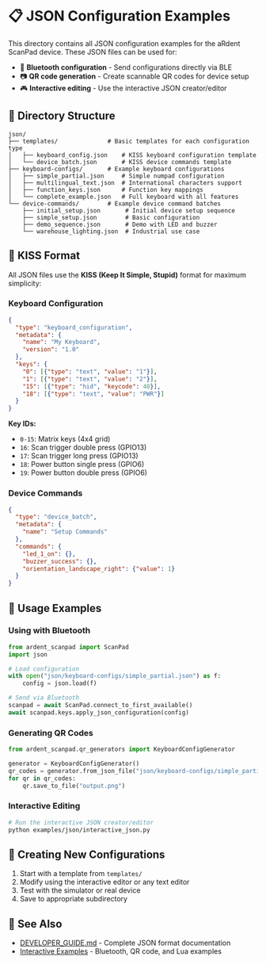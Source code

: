 # 📋 JSON Configuration Examples

This directory contains all JSON configuration examples for the aRdent ScanPad device. These JSON files can be used for:
- 📱 **Bluetooth configuration** - Send configurations directly via BLE
- 📷 **QR code generation** - Create scannable QR codes for device setup
- 🎮 **Interactive editing** - Use the interactive JSON creator/editor

## 📁 Directory Structure

```
json/
├── templates/              # Basic templates for each configuration type
│   ├── keyboard_config.json    # KISS keyboard configuration template
│   └── device_batch.json       # KISS device commands template
├── keyboard-configs/       # Example keyboard configurations
│   ├── simple_partial.json     # Simple numpad configuration
│   ├── multilingual_text.json  # International characters support
│   ├── function_keys.json      # Function key mappings
│   └── complete_example.json   # Full keyboard with all features
└── device-commands/        # Example device command batches
    ├── initial_setup.json       # Initial device setup sequence
    ├── simple_setup.json        # Basic configuration
    ├── demo_sequence.json       # Demo with LED and buzzer
    └── warehouse_lighting.json  # Industrial use case
```

## 🎯 KISS Format

All JSON files use the **KISS (Keep It Simple, Stupid)** format for maximum simplicity:

### Keyboard Configuration
```json
{
  "type": "keyboard_configuration",
  "metadata": {
    "name": "My Keyboard",
    "version": "1.0"
  },
  "keys": {
    "0": [{"type": "text", "value": "1"}],
    "1": [{"type": "text", "value": "2"}],
    "15": [{"type": "hid", "keycode": 40}],
    "18": [{"type": "text", "value": "PWR"}]
  }
}
```

**Key IDs:**
- `0-15`: Matrix keys (4x4 grid)
- `16`: Scan trigger double press (GPIO13)
- `17`: Scan trigger long press (GPIO13)
- `18`: Power button single press (GPIO6)
- `19`: Power button double press (GPIO6)

### Device Commands
```json
{
  "type": "device_batch",
  "metadata": {
    "name": "Setup Commands"
  },
  "commands": {
    "led_1_on": {},
    "buzzer_success": {},
    "orientation_landscape_right": {"value": 1}
  }
}
```

## 🚀 Usage Examples

### Using with Bluetooth
```python
from ardent_scanpad import ScanPad
import json

# Load configuration
with open("json/keyboard-configs/simple_partial.json") as f:
    config = json.load(f)

# Send via Bluetooth
scanpad = await ScanPad.connect_to_first_available()
await scanpad.keys.apply_json_configuration(config)
```

### Generating QR Codes
```python
from ardent_scanpad.qr_generators import KeyboardConfigGenerator

generator = KeyboardConfigGenerator()
qr_codes = generator.from_json_file("json/keyboard-configs/simple_partial.json")
for qr in qr_codes:
    qr.save_to_file("output.png")
```

### Interactive Editing
```bash
# Run the interactive JSON creator/editor
python examples/json/interactive_json.py
```

## 📝 Creating New Configurations

1. Start with a template from `templates/`
2. Modify using the interactive editor or any text editor
3. Test with the simulator or real device
4. Save to appropriate subdirectory

## 🔗 See Also

- [DEVELOPER_GUIDE.md](DEVELOPER_GUIDE.md) - Complete JSON format documentation
- [Interactive Examples](../) - Bluetooth, QR code, and Lua examples